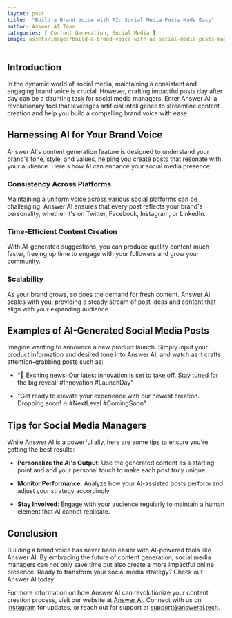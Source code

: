 ```yaml
---
layout: post
title:  "Build a Brand Voice with AI: Social Media Posts Made Easy"
author: Answer AI Team
categories: [ Content Generation, Social Media ]
image: assets/images/build-a-brand-voice-with-ai-social-media-posts-made-easy.jpg
---
```


## Introduction

In the dynamic world of social media, maintaining a consistent and engaging brand voice is crucial. However, crafting impactful posts day after day can be a daunting task for social media managers. Enter Answer AI: a revolutionary tool that leverages artificial intelligence to streamline content creation and help you build a compelling brand voice with ease.

## Harnessing AI for Your Brand Voice

Answer AI's content generation feature is designed to understand your brand's tone, style, and values, helping you create posts that resonate with your audience. Here's how AI can enhance your social media presence:

### Consistency Across Platforms

Maintaining a uniform voice across various social platforms can be challenging. Answer AI ensures that every post reflects your brand's personality, whether it's on Twitter, Facebook, Instagram, or LinkedIn.

### Time-Efficient Content Creation

With AI-generated suggestions, you can produce quality content much faster, freeing up time to engage with your followers and grow your community.

### Scalability

As your brand grows, so does the demand for fresh content. Answer AI scales with you, providing a steady stream of post ideas and content that align with your expanding audience.

## Examples of AI-Generated Social Media Posts

Imagine wanting to announce a new product launch. Simply input your product information and desired tone into Answer AI, and watch as it crafts attention-grabbing posts such as:

- "🚀 Exciting news! Our latest innovation is set to take off. Stay tuned for the big reveal! #Innovation #LaunchDay"

- "Get ready to elevate your experience with our newest creation. Dropping soon! 🔥 #NextLevel #ComingSoon"

## Tips for Social Media Managers

While Answer AI is a powerful ally, here are some tips to ensure you're getting the best results:

- **Personalize the AI's Output**: Use the generated content as a starting point and add your personal touch to make each post truly unique.

- **Monitor Performance**: Analyze how your AI-assisted posts perform and adjust your strategy accordingly.

- **Stay Involved**: Engage with your audience regularly to maintain a human element that AI cannot replicate.

## Conclusion

Building a brand voice has never been easier with AI-powered tools like Answer AI. By embracing the future of content generation, social media managers can not only save time but also create a more impactful online presence. Ready to transform your social media strategy? Check out Answer AI today!

For more information on how Answer AI can revolutionize your content creation process, visit our website at [Answer AI][answerai-website]. Connect with us on [Instagram][answerai-insta] for updates, or reach out for support at [support@answerai.tech][answerai-support].

[answerai-website]: https://answerai.tech
[answerai-insta]: https://instagram.com/answerai.tech
[answerai-support]: support@answerai.tech
```